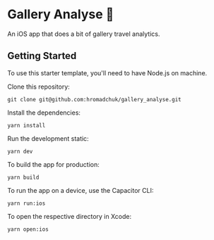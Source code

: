 # Gallery Analyse 📱

An iOS app that does a bit of gallery travel analytics.

## Getting Started

To use this starter template, you'll need to have Node.js on machine.

Clone this repository:

```
git clone git@github.com:hromadchuk/gallery_analyse.git
```

Install the dependencies:

```
yarn install
```

Run the development static:

```
yarn dev
```

To build the app for production:

```
yarn build
```

To run the app on a device, use the Capacitor CLI:

```
yarn run:ios
```

To open the respective directory in Xcode:

```
yarn open:ios
```
